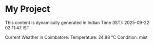 # My Project

This content is dynamically generated in Indian Time (IST): 2025-09-22 02:11:47 IST


Current Weather in Coimbatore:
Temperature: 24.88 °C
Condition: mist
